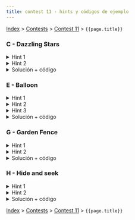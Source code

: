```yaml
---
title: contest 11 - hints y códigos de ejemplo
---
```


[Index](../index) > [Contests](../contests) > [Contest 11](../contests#contest-11) > ```{{page.title}}```

### C - Dazzling Stars
<details> 
  <summary>Hint 1</summary>
  Se puede reinterpretar como ver si existe un vector (o dirección con sentido) donde al proyectar las estrellas nunca aparezca una estrella de mayor brillo antes que una de menor brillo. Siempre existirá esta dirección si los vectores que van de estrellas de menor brillo a mayor brillo no son incompatibles.
</details>
<details> 
  <summary>Hint 2</summary>   
  Si ordenamos los vectores que van de menor a mayor brillo por ángulo, serán compatibles si existe un rango de 180 que los contiene a todos.
</details>
<details> 
  <summary>Solución + código</summary>
  Basta hacer un sweepline radial con eventos de inicio y final de rango para cada vector. Si tenemos un vector v, agregaremos sus rotaciones en +- 90 grados al sweepline como inicio y fin de rango. Si al recorrer los eventos en orden en algún momento todos los rangos están activos la respuesta será Y.
  <a href="https://github.com/BenjaminRubio/CompetitiveProgramming/blob/master/Problems/Matcomgrader/DazzlingStars.cpp">Código de ejemplo</a>
</details>

### E - Balloon
<details>
  <summary>Hint 1</summary>
  Cada segmento si es inclinado libera globos o hacia otro segmento o hacia el vacío, esto forma un DAG (directed acyclic graph) de los segmentos sobre el cual podemos aplicar programación dinámica para encontrar la solución al problema. Piensen en cómo armar el dag usando un sweepline sobre eventos ordenados por eje x con eventos inicio de segmento, fin de segmento y globo.
</details>
<details>
  <summary>Hint 2</summary>
  Si usamos un sweepline como descrito y mantenemos un set ordenado con los segmentos activos podremos armar el DAG. Para mantener los segmentos ordenados basta usar un comparador de pares de segmentos y usar un set. Dados dos segmentos AB y CD si A.x > C.x entonces AB estará bajo CD si CA x XD < 0.
</details>
<details>
  <summary>Hint 3</summary>
  Podemos armar el dag uniendo cada al segmento que va justo más arriba en el set, esto se define al momento de agregar el segmento si está inclinado hacia la izquierda o al momento de eliminarlo si está inclinado hacia la derecha (Pueden usar upper_bound en c++ para buscar el siguiente segmento). También debemos recordar el menor segmento del set en cada evento globo, pues será el primero con que choca el globo (la respuesta de este globo será evaluar el dp en el segmento con que chocó primero).
</details>
<details>
  <summary>Solución + código</summary>
  Dado el DAG descrito en los hints basta armar un algoritmo de programación dinámica que resuelve el problema. Cada segmento busca la respuesta en el segmento al que apunta, en caso de apuntar a un segmento no inclinado se queda en esa posición y en caso contrario se sigue preguntando.
  <a href="https://github.com/BenjaminRubio/CompetitiveProgramming/blob/master/Problems/URI/Balloon.cpp">Código de ejemplo</a>
</details>
  
### G - Garden Fence
<details> 
  <summary>Hint 1</summary>
  Notemos que a menos que el óptimo sea dejar todos los árboles a un lado, la solución siempre será una recta que separa dos árboles de cada tipo. De hecho se puede mostrar que el óptimo siempre puede ser alcnzado con una rotación infinitesimal de alguna recta que una dos árboles de cada tipo. Piensen en una forma de recorrer todas las rectas uniendo árboles de tipos distintos considerando el costo de elegirla (en una rotación infinitesimal).
</details>
<details> 
  <summary>Hint 2</summary>
  Podemos considerar todas estas en tiempo rectas realizando P sweeplines radiales desde cada árbole de tipo P. Usando dos punteros sobre el orden de un sweepline radial de un árbol de tipo P es posible acumular y actualizar el costo en tiempo amortizado O(n). Basta acumular cada vez que se avanze el puntero de un rango de 180 el segundo puntero hasta el final del rango. Luego de hacer todos los sweepline, la instancia de menor costo será la respuesta.
</details>
<details> 
  <summary>Solución + código</summary>
  Basta implementar los hints. Tener cuidado con puntos colineales, en caso de empate en el sweepline radial siempre conviene usar primero el punto a menor distancia y saltarse el resto para el sweepline (igual deben ser acumulados para el costo).
  <a href="https://github.com/BenjaminRubio/CompetitiveProgramming/blob/master/Problems/URI/GardenFence.cpp">Código de ejemplo</a>
</details>
  
### H - Hide and seek
<details> 
  <summary>Hint 1</summary>
  Piensen en como hacer un sweepline radial desde cada seeking kid donde hayan eventos de comienzo de pared, fin de pared y hiding kid. En el sweepline deben mantener ordenadas las paredes activas en orden de distancia al seeking kid.
</details>
<details>
  <summary>Hint 2</summary>
  Ordenar los eventos de cada sweepline se hace de forma estándar, la dificultad de este problema radica en el orden de los segmentos activos durante el sweepline. Un posible comparador para usar un set para el orden puede ser, dados dos segmentos activos AB y CD, si A empieza después que C entonces A será menor si CA x CD > 0 (producto cruz).
</details>
<details>
  <summary>Solución + código</summary>
  Dado el sweepline explicado en los hints siempre que un evento hiding kid tenga posición menor a todos los segmentos activos (basta comparar con el más cercano), entonces será visible desde el seeking kid analizado.
  <a href="https://github.com/BenjaminRubio/CompetitiveProgramming/blob/master/Problems/URI/HideAndSeek.cpp">Código de ejemplo</a>
</details>

<!-- <details>
  <summary>Hint</summary>
</details>
<details>
  <summary>Solución + código</summary>
  <a href="">Código de ejemplo</a>
</details> -->

[Index](../index) > [Contests](../contests) > [Contest 11](../contests#contest-11) > ```{{page.title}}```
